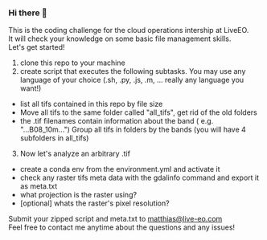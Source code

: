 ### Hi there 👋
This is the coding challenge for the cloud operations intership at LiveEO. \
It will check your knowledge on some basic file management skills. \
Let's get started!


1. clone this repo to your machine
2. create script that executes the following subtasks. You may use any language of your choice (.sh, .py, .js, .m, ... really any language you want!)  
* list all tifs contained in this repo by file size 
* Move all tifs to the same folder called "all_tifs", get rid of the old folders
* the .tif filenames contain information about the band ( e.g. "...B08_10m...") Group all tifs in folders by the bands (you will have 4 subfolders in all_tifs)
3. Now let's analyze an arbitrary .tif
* create a conda env from the environment.yml and activate it
* check any raster tifs meta data with the gdalinfo command and export it as meta.txt
* what projection is the raster using?  
* [optional] whats the raster's pixel resolution?


Submit your zipped script and meta.txt to matthias@live-eo.com \
Feel free to contact me anytime about the questions and any issues! 
